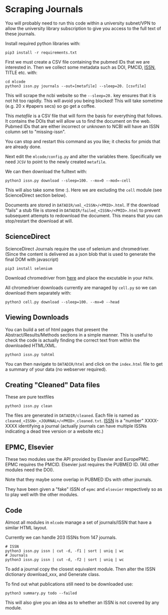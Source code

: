 
# Scraping Journals

You will probably need to run this code within a university subnet/VPN to allow the university library
subscription to give you access to the full text of these journals.

Install required python libraries with:

```
pip3 install -r requirements.txt
```

First we must create a CSV file containing the pubmed IDs
that we are interested in. Then we collect some metadata
such as DOI, PMCID, [ISSN](http://www.bl.uk/bibliographic/issn.html#what), TITLE etc. with:

```
cd mlcode
python3 issn.py journals --out=[metafile] --sleep=20. [csvfile]
```

This will scrape the ncbi website so
the `--sleep=20.` key ensures that it is not hit too rapidly. This will
avoid you being blocked! This will take sometime (e.g. 20 x #papers secs) so go get a coffee.

This _metafile_ is a CSV file that will form the basis for everything that follows. It
contains the DOIs that will allow us to find the document on the web. Pubmed IDs
that are either incorrect or unknown to NCBI will have an ISSN column set to "missing-issn".

You can stop and restart this command as you like; it checks for pmids that are already
done.

Next edit the `mlcode/config.py` and alter the variables there. Specifically
we need `JCSV` to point to the newly created `metafile`.

We can then download the fulltext with:

```
python3 issn.py download --sleep=100. --mx=0 --mod=-cell
```

This will also take some time :). Here we are excluding the `cell` module
(see ScienceDirect section below).

Documents are stored in `DATADIR/xml_<ISSN>/<PMID>.html`. If the download "fails"
a stub file is stored in `DATADIR/failed_<ISSN>/<PMID>.html` to prevent subsequent attempts
to redownload the document. This means that you can stop/restart the download at will.


## ScienceDirect

ScienceDirect Journals require the use of selenium and chromedriver.
(Since the content is delivered as a json blob that is used to generate
the final DOM with javascript)

```
pip3 install selenium
```

Download chromedriver from [here](https://sites.google.com/a/chromium.org/chromedriver/)
and place the excutable in your `PATH`.

All chromedriver downloads currently are managed by `cell.py` so we can download
them separately with:

```
python3 cell.py download --sleep=100. --mx=0 --head
```


## Viewing Downloads

You can build a set of html pages that present the Abstract/Results/Methods sections
in a simple manner. This is useful to check the code is actually finding the correct text
from within the downloaded HTML/XML.

```
python3 issn.py tohtml
```

You can then navigate to `DATADIR/html` and click on the `index.html` file to get a summary
of your data (no webserver required).

## Creating "Cleaned" Data files

These are pure textfiles

```
python3 issn.py clean
```

The files are generated in `DATADIR/cleaned`. Each file is named as `cleaned_<ISSN>_<JOURNAL>/<PMID>_cleaned.txt`.
[ISSN](http://www.bl.uk/bibliographic/issn.html#what) is a "number" XXXX-XXXX identifying a journal (actually journals can have multiple ISSNs indicating
a dead tree version or a website etc.)

## EPMC, Elsevier

These two modules use the API provided by Elsevier and EuropePMC. EPMC requires the PMCID. Elsevier
just requires the PUBMED ID. (All other modules need the DOI).

Note that they maybe some overlap in PUBMED IDs with other journals.

They have been given a "fake" ISSN of `epmc` and `elsevier` respectively so as to
play well with the other modules.


## Code

Almost all modules in `mlcode` manage a set of journals/ISSN that have a similar HTML layout.

Currently we can handle 203 ISSNs from 147 journals.

```
# ISSN
python3 issn.py issn | cut -d, -f1 | sort | uniq | wc
# Journals
python3 issn.py issn | cut -d, -f2 | sort | uniq | wc
```

To add a journal copy the closest equivalent module.
Then alter the ISSN dictionary download_xxx, and Generate class.

To find out what publications still need to be downloaded use:

```
python3 summary.py todo --failed
```

This will also give you an idea as to whether an ISSN is not covered by any module.
